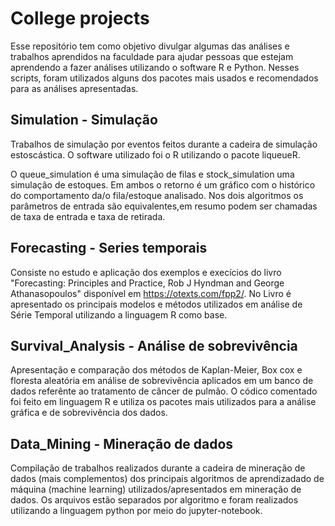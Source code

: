 # College projects

Esse repositório tem como objetivo divulgar algumas das análises e trabalhos aprendidos na faculdade para ajudar pessoas que estejam aprendendo a fazer análises utilizando o software R e Python. Nesses scripts, foram utilizados alguns dos pacotes mais usados e recomendados para as análises apresentadas.  

## Simulation - Simulação
Trabalhos de simulação por eventos feitos durante a cadeira de simulação estoscástica. O software utilizado foi o R utilizando o pacote liqueueR. 

O queue_simulation é uma simulação de filas e stock_simulation uma simulação de estoques. Em ambos o retorno é um gráfico com o histórico do comportamento da/o fila/estoque analisado. Nos dois algoritmos os parâmetros de entrada são equivalentes,em resumo podem ser chamadas de taxa de entrada e taxa de retirada.

## Forecasting - Series temporais
Consiste no estudo e aplicação dos exemplos e execícios do livro "Forecasting: Principles and Practice, Rob J Hyndman and George Athanasopoulos" disponível em <https://otexts.com/fpp2/>. No Livro é apresentado os principais modelos e métodos utilizados em análise de Série Temporal utilizando a linguagem R como base.

## Survival_Analysis - Análise de sobrevivência
Apresentação e comparação dos métodos de Kaplan-Meier, Box cox e floresta aleatória em análise de sobrevivência aplicados em um banco de dados referênte ao tratamento de câncer de pulmão. O códico comentado foi feito em linguagem R e utiliza os pacotes mais utilizados para a análise gráfica e de sobrevivência dos dados.

## Data_Mining - Mineração de dados
Compilação de trabalhos realizados durante a cadeira de mineração de dados (mais complementos) dos principais algoritmos de aprendizadado de máquina (machine learning) utilizados/apresentados em mineração de dados. Os arquivos estão separados por algoritmo e foram realizados utilizando a linguagem python por meio do jupyter-notebook. 
